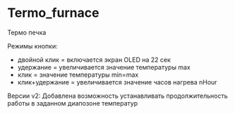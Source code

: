 # Termo_furnace
Термо печка

Режимы кнопки:
- двойной клик = включается экран OLED на 22 сек
- удержание = увеличивается значение температуры max
- клик = значение температуры min=max
- клик+удержание = увеличивается значение часов нагрева nHour

Версии
v2: Добавлена возможность устанавливать продолжительность работы 
    в заданном диапозоне температур